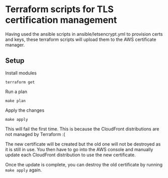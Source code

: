 # Terraform scripts for TLS certification management

Having used the ansible scripts in ansible/letsencrypt.yml to
provision certs and keys, these terraform scripts will upload them to
the AWS certificate manager.

## Setup

Install modules

    terraform get

Run a plan

    make plan
    
Apply the changes

    make apply
    
This will fail the first time.  This is because the CloudFront distributions are not managed by Terraform :(

The new certificate will be created but the old one will not be destroyed as it is still in use.  You then have to go into the AWS console and manually update each CloudFront distribution to use the new certificate.

Once the update is complete, you can destroy the old certificate by running `make apply` again.
